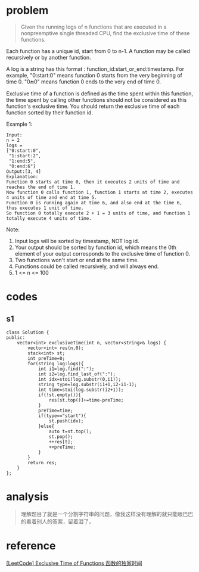 # problem
>Given the running logs of n functions that are executed in a nonpreemptive single threaded CPU, find the exclusive time of these functions.

Each function has a unique id, start from 0 to n-1. A function may be called recursively or by another function.

A log is a string has this format : function_id:start_or_end:timestamp. For example, "0:start:0" means function 0 starts from the very beginning of time 0. "0:end:0" means function 0 ends to the very end of time 0.

Exclusive time of a function is defined as the time spent within this function, the time spent by calling other functions should not be considered as this function's exclusive time. You should return the exclusive time of each function sorted by their function id.

Example 1:
```
Input:
n = 2
logs = 
["0:start:0",
 "1:start:2",
 "1:end:5",
 "0:end:6"]
Output:[3, 4]
Explanation:
Function 0 starts at time 0, then it executes 2 units of time and reaches the end of time 1. 
Now function 0 calls function 1, function 1 starts at time 2, executes 4 units of time and end at time 5.
Function 0 is running again at time 6, and also end at the time 6, thus executes 1 unit of time. 
So function 0 totally execute 2 + 1 = 3 units of time, and function 1 totally execute 4 units of time.
```

Note:
1. Input logs will be sorted by timestamp, NOT log id.
2. Your output should be sorted by function id, which means the 0th element of your output corresponds to the exclusive time of function 0.
3. Two functions won't start or end at the same time.
4. Functions could be called recursively, and will always end.
5. 1 <= n <= 100

# codes
## s1
```
class Solution {
public:
    vector<int> exclusiveTime(int n, vector<string>& logs) {
        vector<int> res(n,0);
        stack<int> st;
        int preTime=0;
        for(string log:logs){
            int i1=log.find(":");
            int i2=log.find_last_of(":");
            int idx=stoi(log.substr(0,i1));
            string type=log.substr(i1+1,i2-i1-1);
            int time=stoi(log.substr(i2+1));
            if(!st.empty()){
                res[st.top()]+=time-preTime;
            }
            preTime=time;
            if(type=="start"){
                st.push(idx);
            }else{
                auto t=st.top();
                st.pop();
                ++res[t];
                ++preTime;
            }
        }
        return res;
    }
};
```

# analysis
>理解题目了就是一个分割字符串的问题，像我这样没有理解的就只能眼巴巴的看着别人的答案，留着泪了。
 
# reference
[[LeetCode] Exclusive Time of Functions 函数的独家时间][1]

[1]: http://www.cnblogs.com/grandyang/p/7244767.html